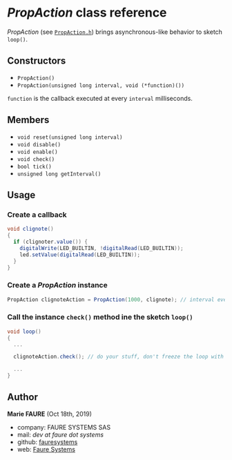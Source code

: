 # *PropAction* class reference

*PropAction* (see <a href="https://github.com/xcape-io/ArduinoProps/blob/master/src/PropAction.h" target="_blank">`PropAction.h`</a>) brings asynchronous-like behavior to sketch `loop()`.


## Constructors
* `PropAction()`
* `PropAction(unsigned long interval, void (*function)())`

`function` is the callback executed at every `interval` milliseconds.

## Members
* `void reset(unsigned long interval)`
* `void disable()`
* `void enable()`
* `void check()`
* `bool tick()`
* `unsigned long getInterval()`

## Usage

### Create a callback
```csharp
void clignote()
{
  if (clignoter.value()) {
    digitalWrite(LED_BUILTIN, !digitalRead(LED_BUILTIN));
    led.setValue(digitalRead(LED_BUILTIN));
  }
}
```

### Create a *PropAction* instance
```csharp
PropAction clignoteAction = PropAction(1000, clignote); // interval every 1000 milliseconds
```

### Call the instance `check()` method ine the sketch `loop()`
```csharp
void loop()
{
  ...

  clignoteAction.check(); // do your stuff, don't freeze the loop with delay() calls

  ...
}
```


## Author

**Marie FAURE** (Oct 18th, 2019)
* company: FAURE SYSTEMS SAS
* mail: *dev at faure dot systems*
* github: <a href="https://github.com/fauresystems?tab=repositories" target="_blank">fauresystems</a>
* web: <a href="https://faure.systems/" target="_blank">Faure Systems</a>